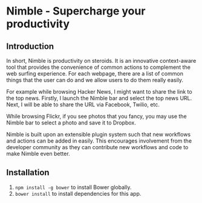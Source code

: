 Nimble - Supercharge your productivity
======

## Introduction

In short, Nimble is productivity on steroids. It is an innovative context-aware tool that provides the convenience of common actions to complement the web surfing experience. For each webpage, there are a list of common things that the user can do and we allow users to do them really easily.

For example while browsing Hacker News, I might want to share the link to the top news. Firstly, I launch the Nimble bar and select the top news URL. Next, I will be able to share the URL via Facebook, Twilio, etc.

While browsing Flickr, if you see photos that you fancy, you may use the Nimble bar to select a photo and save it to Dropbox.

Nimble is built upon an extensible plugin system such that new workflows and actions can be added in easily. This encourages involvement from the developer community as they can contribute new workflows and code to make Nimble even better.

## Installation

1. `npm install -g bower` to install Bower globally.
2. `bower install` to install dependencies for this app.
